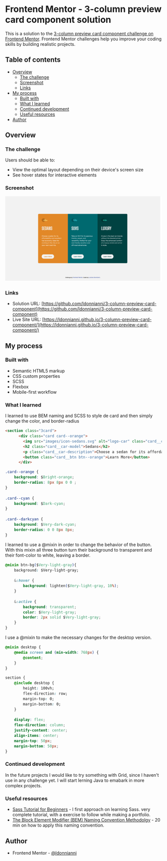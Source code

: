 # Frontend Mentor - 3-column preview card component solution

This is a solution to the [3-column preview card component challenge on Frontend Mentor](https://www.frontendmentor.io/challenges/3column-preview-card-component-pH92eAR2-). Frontend Mentor challenges help you improve your coding skills by building realistic projects. 

## Table of contents

- [Overview](#overview)
  - [The challenge](#the-challenge)
  - [Screenshot](#screenshot)
  - [Links](#links)
- [My process](#my-process)
  - [Built with](#built-with)
  - [What I learned](#what-i-learned)
  - [Continued development](#continued-development)
  - [Useful resources](#useful-resources)
- [Author](#author)



## Overview

### The challenge

Users should be able to:

- View the optimal layout depending on their device's screen size
- See hover states for interactive elements

### Screenshot

![](./screenshot.jpg)



### Links

- Solution URL: [https://github.com/ldonnianni/3-column-preview-card-component](https://github.com/ldonnianni/3-column-preview-card-component)
- Live Site URL: [https://ldonnianni.github.io/3-column-preview-card-component/](https://ldonnianni.github.io/3-column-preview-card-component/)

## My process

### Built with

- Semantic HTML5 markup
- CSS custom properties
- SCSS
- Flexbox
- Mobile-first workflow



### What I learned

I learned to use BEM naming and SCSS to style de card and then simply change the color, and border-radius

```html
<section class="3card">
      <div class="card card--orange">
        <img src="images/icon-sedans.svg" alt="logo-car" class="card__car-logo">
        <h2 class="card__car-model">Sedans</h2>
        <p class="card__car-description">Choose a sedan for its affordability and excellent fuel economy. Ideal for cruising in the city or on your next road trip.</p>
        <button class="card__btn btn--orange">Learn More</button>
      </div>
```
```css
.card--orange {
    background: $Bright-orange;
    border-radius: 8px 8px 0 0 ;
}

.card--cyan {
    background: $Dark-cyan;
}

.card--darkcyan {
    background: $Very-dark-cyan;
    border-radius: 0 0 8px 8px;
}
```


I learned to use a @mixin in order to change the behavior of the button. With this mixin all three button turn their background to transparent and their font-color to white, leaving a border.


```css
@mixin btn-bg($Very-light-gray){
    background: $Very-light-gray;

    &:hover {
        background: lighten($Very-light-gray, 10%);
    }

    &:active {
        background: transparent;
        color: $Very-light-gray;
        border: 2px solid $Very-light-gray;
    }
}
```

I use a @mixin to make the necessary changes for the desktop version.


```css
@mixin desktop {
    @media screen and (min-width: 768px) {
        @content;
    }
}
```

```css
section {
    @include desktop {
        height: 100vh;
        flex-direction: row;
        margin-top: 0;
        margin-bottom: 0;
    }

    display: flex;
    flex-direction: column;
    justify-content: center;
    align-items: center;
    margin-top: 50px;
    margin-bottom: 50px;
}
```




### Continued development

In the future projects I would like to try something with Grid, since I haven't use in any challenge yet. I will start lerning Java to emabark in more complex projects.


### Useful resources

- [Sass Tutorial for Beginners](https://www.youtube.com/watch?v=_a5j7KoflTs&t=1548s&ab_channel=freeCodeCamp.org) - I first approach on learning Sass. very complete tutorial, with a exercise to follow while making a portfolio.
- [The Block Element Modifier (BEM) Naming Convention Methodolgy](https://www.youtube.com/watch?v=u-XKw585KqY&t=121s&ab_channel=dcode) - 20 min on how to apply this naming convention.



## Author

- Frontend Mentor - [@ldonnianni](https://www.frontendmentor.io/profile/ldonnianni)


